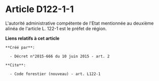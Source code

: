 # Article D122-1-1

L'autorité administrative compétente de l'Etat mentionnée au deuxième alinéa de l'article L. 122-1 est le préfet de région.

**Liens relatifs à cet article**

	**Créé par**:

	  - Décret n°2015-666 du 10 juin 2015 - art. 2

	**Cite**:

	  - Code forestier (nouveau) - art. L122-1
